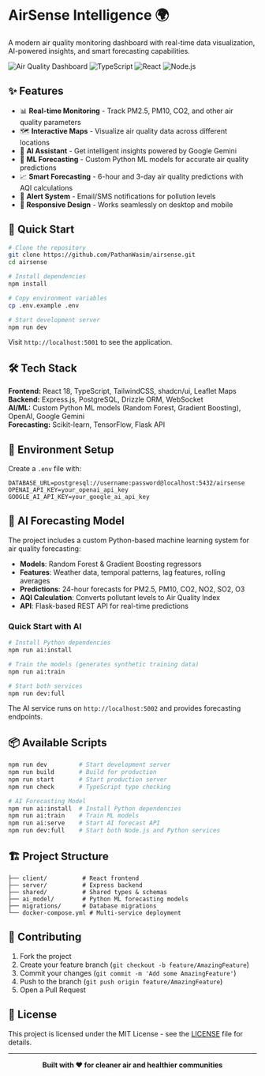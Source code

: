 # AirSense Intelligence 🌍

A modern air quality monitoring dashboard with real-time data visualization, AI-powered insights, and smart forecasting capabilities.

![Air Quality Dashboard](https://img.shields.io/badge/Status-Active-brightgreen) ![TypeScript](https://img.shields.io/badge/TypeScript-007ACC?logo=typescript&logoColor=white) ![React](https://img.shields.io/badge/React-20232A?logo=react&logoColor=61DAFB) ![Node.js](https://img.shields.io/badge/Node.js-43853D?logo=node.js&logoColor=white)

## ✨ Features

- 📊 **Real-time Monitoring** - Track PM2.5, PM10, CO2, and other air quality parameters
- 🗺️ **Interactive Maps** - Visualize air quality data across different locations
- 🤖 **AI Assistant** - Get intelligent insights powered by Google Gemini
- 🧠 **ML Forecasting** - Custom Python ML models for accurate air quality predictions
- 📈 **Smart Forecasting** - 6-hour and 3-day air quality predictions with AQI calculations
- 🚨 **Alert System** - Email/SMS notifications for pollution levels
- 📱 **Responsive Design** - Works seamlessly on desktop and mobile

## 🚀 Quick Start

```bash
# Clone the repository
git clone https://github.com/PathanWasim/airsense.git
cd airsense

# Install dependencies
npm install

# Copy environment variables
cp .env.example .env

# Start development server
npm run dev
```

Visit `http://localhost:5001` to see the application.

## 🛠️ Tech Stack

**Frontend:** React 18, TypeScript, TailwindCSS, shadcn/ui, Leaflet Maps  
**Backend:** Express.js, PostgreSQL, Drizzle ORM, WebSocket  
**AI/ML:** Custom Python ML models (Random Forest, Gradient Boosting), OpenAI, Google Gemini  
**Forecasting:** Scikit-learn, TensorFlow, Flask API  

## 📝 Environment Setup

Create a `.env` file with:

```env
DATABASE_URL=postgresql://username:password@localhost:5432/airsense
OPENAI_API_KEY=your_openai_api_key
GOOGLE_AI_API_KEY=your_google_ai_api_key
```

## 🧠 AI Forecasting Model

The project includes a custom Python-based machine learning system for air quality forecasting:

- **Models**: Random Forest & Gradient Boosting regressors
- **Features**: Weather data, temporal patterns, lag features, rolling averages
- **Predictions**: 24-hour forecasts for PM2.5, PM10, CO2, NO2, SO2, O3
- **AQI Calculation**: Converts pollutant levels to Air Quality Index
- **API**: Flask-based REST API for real-time predictions

### Quick Start with AI
```bash
# Install Python dependencies
npm run ai:install

# Train the models (generates synthetic training data)
npm run ai:train

# Start both services
npm run dev:full
```

The AI service runs on `http://localhost:5002` and provides forecasting endpoints.

## 📦 Available Scripts

```bash
npm run dev         # Start development server
npm run build       # Build for production
npm run start       # Start production server
npm run check       # TypeScript type checking

# AI Forecasting Model
npm run ai:install  # Install Python dependencies
npm run ai:train    # Train ML models
npm run ai:serve    # Start AI forecast API
npm run dev:full    # Start both Node.js and Python services
```

## 🏗️ Project Structure

```
├── client/          # React frontend
├── server/          # Express backend
├── shared/          # Shared types & schemas
├── ai_model/        # Python ML forecasting models
├── migrations/      # Database migrations
└── docker-compose.yml # Multi-service deployment
```

## 🤝 Contributing

1. Fork the project
2. Create your feature branch (`git checkout -b feature/AmazingFeature`)
3. Commit your changes (`git commit -m 'Add some AmazingFeature'`)
4. Push to the branch (`git push origin feature/AmazingFeature`)
5. Open a Pull Request

## 📄 License

This project is licensed under the MIT License - see the [LICENSE](LICENSE) file for details.

---

<div align="center">
  <strong>Built with ❤️ for cleaner air and healthier communities</strong>
</div>